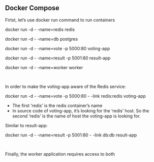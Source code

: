 ## Docker Compose

Firtst, let’s use docker run command to run containers

docker run -d - -name=redis redis

docker run -d - -name=db postgres

docker run -d - -name=vote -p 5000:80 voting-app

docker run -d - -name=result -p 5001:80 result-app

docker run -d - -name=worker worker

<br>

In order to make the voting-app aware of the Redis service:

docker run -d - -name=vote -p 5000:80 - -link redis:redis voting-app

- The first ‘redis’ is the redis container’s name
- In source code of voting-app, it’s looking for the ‘redis’ host. So the second ‘redis’ is the name of host the voting-app is looking for.

Similar to result-app:

docker run -d - -name=result -p 5001:80 - -link db:db result-app

<br>

Finally, the worker application requires access to both
